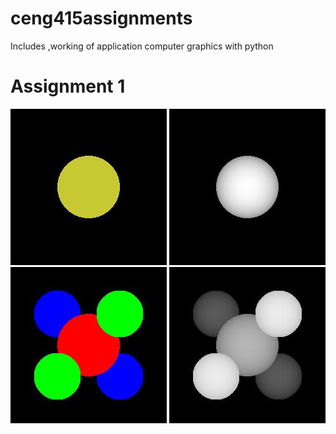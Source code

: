 # ceng415assignments
Includes ,working of application computer graphics with python
# Assignment 1
<head>
  <style>
    assignment-images{
    width:200px;
    display:flex;
    }
  </style>
</head>
<div class="assignment-images">
  <img alt="scene1" src="https://github.com/arzuozkan/ceng415assignments/blob/development/assignment1/scene1.jpg">
  <img alt="scene1_depth" src="https://github.com/arzuozkan/ceng415assignments/blob/development/assignment1/scene1_depth.jpg">
  <img alt="scene2" src="https://github.com/arzuozkan/ceng415assignments/blob/development/assignment1/scene2.jpg">
  <img alt="scene2_depth" src="https://github.com/arzuozkan/ceng415assignments/blob/development/assignment1/scene2_depth.jpg">
</div>  
